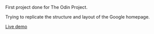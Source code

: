 First project done for The Odin Project.

Trying to replicate the structure and layout of the Google homepage.

[Live demo](https://gonzalopiombi.github.io/google-homepage/)
